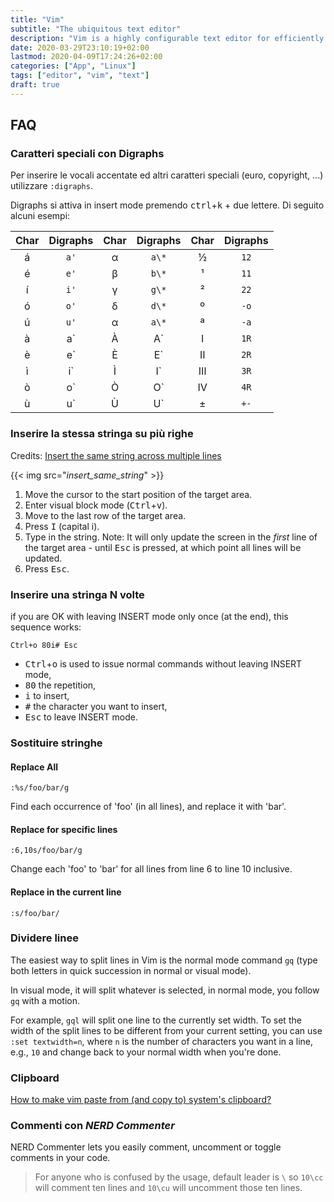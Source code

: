 ```yaml
---
title: "Vim"
subtitle: "The ubiquitous text editor"
description: "Vim is a highly configurable text editor for efficiently creating and changing any kind of text. It is included as \"vi\" with most UNIX systems and with Apple OS X."
date: 2020-03-29T23:10:19+02:00
lastmod: 2020-04-09T17:24:26+02:00
categories: ["App", "Linux"]
tags: ["editor", "vim", "text"]
draft: true
---
```



## FAQ

### Caratteri speciali con Digraphs

Per inserire le vocali accentate ed altri caratteri speciali (euro, copyright, ...)
utilizzare `:digraphs`.

Digraphs si attiva in insert mode premendo <kbd>ctrl</kbd>+<kbd>k</kbd> + due lettere. 
Di seguito alcuni esempi:


|Char|Digraphs|Char|Digraphs|Char|Digraphs|
|:--:|:------:|:--:|:------:|:--:|:------:|
| á  |  `a'`  | α  | `a\*`  | ½  | `12`   |
| é  |  `e'`  | β  | `b\*`  | ¹  | `11`   |
| í  |  `i'`  | γ  | `g\*`  | ²  | `22`   |
| ó  |  `o'`  | δ  | `d\*`  | º  | `-o`   |
| ú  |  `u'`  | α  | `a\*`  | ª  | `-a`   |
| à  |   a\`  | À  |  A\`   | Ⅰ  | `1R`   |
| è  |   e\`  | È  |  E\`   | Ⅱ  | `2R`   |
| ì  |   i\`  | Ì  |  I\`   | Ⅲ  | `3R`   |
| ò  |   o\`  | Ò  |  O\`   | Ⅳ  | `4R`   |
| ù  |   u\`  | Ù  |  U\`   | ±  | `+-`   |

    
### Inserire la stessa stringa su più righe

Credits: [Insert the same string across multiple lines](https://stackoverflow.com/questions/9549729/vim-insert-the-same-characters-across-multiple-lines)

{{< img src="*insert_same_string*" >}}


1. Move the cursor to the start position of the target area.
2. Enter visual block mode (<kbd>Ctrl</kbd>+<kbd>v</kbd>).
3. Move to the last row of the target area.
4. Press <kbd>I</kbd> (capital i).
5. Type in the string. 
   Note: It will only update the screen in the *first* line of the target area -
   until <kbd>Esc</kbd> is pressed, at which point all lines will be updated.
6. Press <kbd>Esc</kbd>.

### Inserire una stringa N volte

if you are OK with leaving INSERT mode only once (at the end), this sequence works:

    Ctrl+o 80i# Esc

- <kbd>Ctrl</kbd>+<kbd>o</kbd> is used to issue normal commands without leaving INSERT mode,
- <kbd>80</kbd> the repetition,
- <kbd>i</kbd> to insert,
- <kbd>#</kbd> the character you want to insert,
- <kbd>Esc</kbd> to leave INSERT mode.



### Sostituire stringhe

#### Replace All

    :%s/foo/bar/g

Find each occurrence of 'foo' (in all lines), and replace it with 'bar'. 

#### Replace for specific lines

    :6,10s/foo/bar/g

Change each 'foo' to 'bar' for all lines from line 6 to line 10 inclusive. 

#### Replace in the current line

	:s/foo/bar/

### Dividere linee

The easiest way to split lines in Vim is the normal mode command `gq` (type both
letters in quick succession in normal or visual mode).

In visual mode, it will split whatever is selected, in normal mode, you follow
`gq` with a motion.

For example, `gql` will split one line to the currently set width. To set the
width of the split lines to be different from your current setting, you can use
`:set textwidth=n`, where `n` is the number of characters you want in a line,
e.g., `10` and change back to your normal width when you're done.



### Clipboard

[How to make vim paste from (and copy to) system's clipboard?](https://stackoverflow.com/questions/11489428/how-to-make-vim-paste-from-and-copy-to-systems-clipboard)

### Commenti con *NERD Commenter*

NERD Commenter lets you easily comment, uncomment or toggle comments in your code.

> For anyone who is confused by the usage, default leader is `\` so
>`10\cc` will comment ten lines and `10\cu` will uncomment those ten lines.

